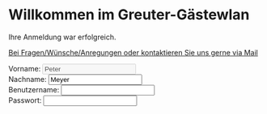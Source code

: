 <h1> Willkommen im Greuter-Gästewlan </h1>
  
  
  
  
  <p> Ihre Anmeldung war erfolgreich.
 <p> <a href="mailto:lukasflorian.greuter@gmail.com">Bei Fragen/Wünsche/Anregungen oder kontaktieren Sie uns gerne via Mail</a>
 
<form>
    Vorname: <input type="text" name="Vorname" value="Peter" disabled="disabled" />
    <br />
    Nachname: <input type="text" name="Nachname" value="Meyer" readonly="readonly" />
    <br />
    Benutzername: <input type="text" name="Benutzername" maxlength="30" required="required" />
    <br />
    Passwort: <input type="password" name="Passwort" maxlength="30" />
</form>

